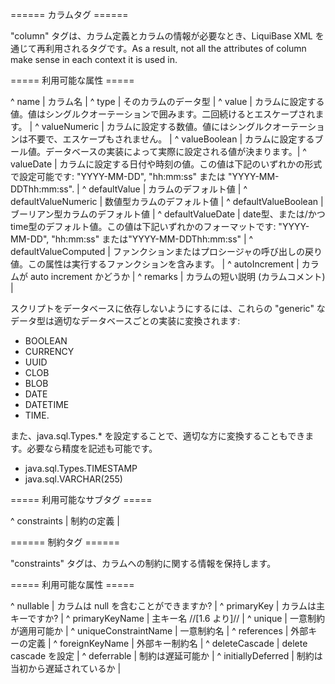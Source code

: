 ====== カラムタグ ======

"column" タグは、カラム定義とカラムの情報が必要なとき、LiquiBase XML を通じて再利用されるタグです。As a result, not all the attributes of column make sense in each context it is used in.


===== 利用可能な属性 =====

^ name  | カラム名  |
^ type  | そのカラムのデータ型  |
^ value  | カラムに設定する値。値はシングルクオーテーションで囲みます。二回続けるとエスケープされます。 |
^ valueNumeric  | カラムに設定する数値。値にはシングルクオーテーションは不要で、エスケープもされません。 | 
^ valueBoolean  | カラムに設定するブール値。データベースの実装によって実際に設定される値が決まります。| 
^ valueDate  | カラムに設定する日付や時刻の値。この値は下記のいずれかの形式で設定可能です: "YYYY-MM-DD", "hh:mm:ss" または "YYYY-MM-DDThh:mm:ss".  | 
^ defaultValue  | カラムのデフォルト値  | 
^ defaultValueNumeric  | 数値型カラムのデフォルト値  | 
^ defaultValueBoolean  | ブーリアン型カラムのデフォルト値  | 
^ defaultValueDate  | date型、または/かつ time型のデフォルト値。この値は下記いずれかのフォーマットです: "YYYY-MM-DD", "hh:mm:ss" または"YYYY-MM-DDThh:mm:ss"  | 
^ defaultValueComputed  | ファンクションまたはプロシージャの呼び出しの戻り値。この属性は実行するファンクションを含みます。 |
^ autoIncrement  | カラムが auto increment かどうか  | 
^ remarks  | カラムの短い説明 (カラムコメント) | 

スクリプトをデータベースに依存しないようにするには、これらの "generic" なデータ型は適切なデータベースごとの実装に変換されます: 
  * BOOLEAN
  * CURRENCY
  * UUID
  * CLOB
  * BLOB
  * DATE
  * DATETIME
  * TIME.  

また、java.sql.Types.* を設定することで、適切な方に変換することもできます。必要なら精度を記述も可能です。
  * java.sql.Types.TIMESTAMP
  * java.sql.VARCHAR(255)

===== 利用可能なサブタグ =====

^ constraints  | 制約の定義  | 


====== 制約タグ ======

"constraints" タグは、カラムへの制約に関する情報を保持します。




===== 利用可能な属性 =====

^ nullable  | カラムは null を含むことができますか?  | 
^ primaryKey  | カラムは主キーですか?  | 
^ primaryKeyName  | 主キー名 //[1.6 より]//  | 
^ unique  | 一意制約が適用可能か |
^ uniqueConstraintName | 一意制約名 |
^ references  | 外部キーの定義  | 
^ foreignKeyName  | 外部キー制約名  | 
^ deleteCascade  | delete cascade  を設定 | 
^ deferrable  | 制約は遅延可能か  | 
^ initiallyDeferred  | 制約は当初から遅延されているか  | 